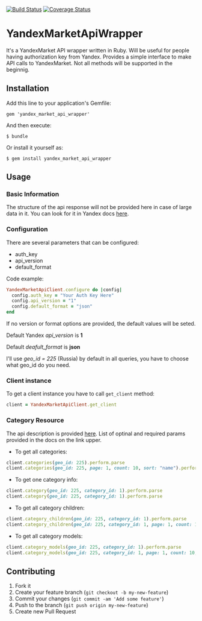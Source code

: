 [![Build Status](https://travis-ci.org/igkuz/yandex_market_api_wrapper.png)](https://travis-ci.org/igkuz/yandex_wrapper_api_wrapper)
[![Coverage Status](https://coveralls.io/repos/igkuz/yandex_market_api_wrapper/badge.png)](https://coveralls.io/r/igkuz/yandex_market_api_wrapper)

# YandexMarketApiWrapper

It's a YandexMarket API wrapper written in Ruby. Will be useful for
people having authorization key from Yandex. Provides a simple interface
to make API calls to YandexMarket. Not all methods will be supported in
the beginnig.

## Installation

Add this line to your application's Gemfile:

    gem 'yandex_market_api_wrapper'

And then execute:

    $ bundle

Or install it yourself as:

    $ gem install yandex_market_api_wrapper

## Usage

### Basic Information

The structure of the api response will not be provided here in case of large data in it. 
You can look for it in Yandex docs [here](http://api.yandex.ru/market/content/doc/dg/concepts/about.xml).

### Configuration

There are several parameters that can be configured:

 * auth_key
 * api_version
 * default_format

Code example:

```ruby
YandexMarketApiClient.configure do |config|
  config.auth_key = "Your Auth Key Here"
  config.api_version = "1"
  config.default_format = "json"
end
```

If no version or format options are provided, the default values will be
seted.

Default Yandex *api_version* is **1**

Default *deafult_format* is **json**

I'll use *geo_id = 225* (Russia) by default in all queries, you have to choose what geo_id do you need.

### Client instance

To get a client instance you have to call `get_client` method:

```ruby
client = YandexMarketApiClient.get_client
```

### Category Resource

The api description is provided [here](http://api.yandex.ru/market/content/doc/dg/reference/categories.xml).
List of optinal and required params provided in the docs on the link upper.

+ To get all categories:

```ruby
client.categories(geo_id: 225).perform.parse
client.categories(geo_id: 225, page: 1, count: 10, sort: "name").perform.parse
```

+ To get one category info:

```ruby
client.category(geo_id: 225, category_id: 1).perform.parse
client.category(geo_id: 225, category_id: 1).perform.parse
```

+ To get all category children:

```ruby
client.category_children(geo_id: 225, category_id: 1).perform.parse
client.category_children(geo_id: 225, category_id: 1, page: 1, count: 10, sort: "name", type: "guru").perform.parse
```

+ To get all category models:
 
```ruby
client.category_models(geo_id: 225, category_id: 1).perform.parse
client.category_models(geo_id: 225, category_id: 1, page: 1, count: 10, sort: "name", vendor_id: 1, how: "asc").perform.parse
```

## Contributing

1. Fork it
2. Create your feature branch (`git checkout -b my-new-feature`)
3. Commit your changes (`git commit -am 'Add some feature'`)
4. Push to the branch (`git push origin my-new-feature`)
5. Create new Pull Request
